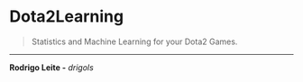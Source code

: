 # Dota2Learning

> Statistics and Machine Learning for your Dota2 Games.

---

**Rodrigo Leite -** *drigols*
